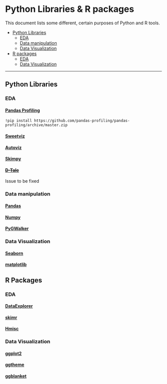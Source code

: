 # Python Libraries & R packages

This document lists some different, certain purposes of Python and R tools.  

- [Python Libraries](#python-libraries)
  * [EDA](#eda)
  * [Data manipulation](#data-manipulation)
  * [Data Visualization](#data-visualization)
- [R packages](#r-packages)
  * [EDA](#eda-1)
  * [Data Visualization](#data-visualization-1)

---
## Python Libraries 

### EDA

#### [Pandas Profiling](https://github.com/ydataai/pandas-profiling)

```
!pip install https://github.com/pandas-profiling/pandas-profiling/archive/master.zip
```

#### [Sweetviz](https://github.com/fbdesignpro/sweetviz)
#### [Autoviz](https://github.com/AutoViML/AutoViz)
#### [Skimpy](https://github.com/aeturrell/skimpy)
#### ~~[D-Tale](https://github.com/man-group/dtale)~~
Issue to be fixed

### Data manipulation
#### [Pandas](https://github.com/pandas-dev/pandas)
#### [Numpy](https://github.com/numpy/numpy)
#### [PyGWalker](https://github.com/Kanaries/pygwalker)


### Data Visualization
#### [Seaborn](https://github.com/mwaskom/seaborn)
#### [matplotlib](https://github.com/matplotlib/matplotlib)

## R Packages

### EDA

#### [DataExplorer](https://github.com/boxuancui/DataExplorer)
#### [skimr](https://github.com/ropensci/skimr)
#### [Hmisc](https://github.com/harrelfe/Hmisc)

### Data Visualization
#### [ggplot2](https://github.com/tidyverse/ggplot2)
#### [ggtheme](https://github.com/jrnold/ggthemes)
#### [ggblanket](https://github.com/davidhodge931/ggblanket)
